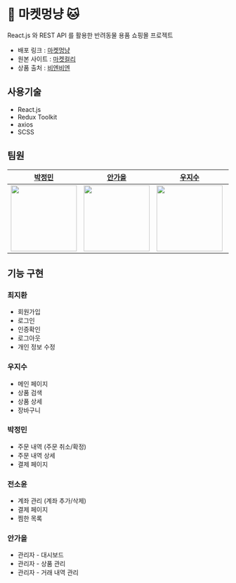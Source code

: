 # 🐶 마켓멍냥 🐱

React.js 와 REST API 를 활용한 반려동물 용품 쇼핑몰 프로젝트  

- 배포 링크 : [마켓멍냥](https://market-mong-nyang.netlify.app/)  
- 원본 사이트 : [마켓컬리](https://www.kurly.com/main)
- 상품 출처 : [비엔비엔](https://www.bienbien.kr/main/index.php)

## 사용기술

- React.js
- Redux Toolkit
- axios
- SCSS

## 팀원
  
| [박정민](https://github.com/plou102) | [안가을](https://github.com/autumnly1007) | [우지수](https://github.com/jisooround) | [전소윤](https://github.com/ddoyun) | [최지환](https://github.com/hwanky) |
| :-------------------------------------------------------------------------------------------------------------: | :-------------------------------------------------------------------------------------------------------------: | :-------------------------------------------------------------------------------------------------------------: | :-------------------------------------------------------------------------------------------------------------: | :-------------------------------------------------------------------------------------------------------------: |
| <img src="https://avatars.githubusercontent.com/u/107393773?v=4" width=150 /> | <img src="https://avatars.githubusercontent.com/u/87680906?v=4" width=150 /> | <img src="https://avatars.githubusercontent.com/u/110647022?v=4" width=150 /> | <img src="https://avatars.githubusercontent.com/u/46959186?v=4" width=150 /> | <img src="https://avatars.githubusercontent.com/u/48482406?v=4" width=150 /> |

## 기능 구현

### 최지환
- 회원가입
- 로그인
- 인증확인
- 로그아웃
- 개인 정보 수정

### 우지수
- 메인 페이지
- 상품 검색
- 상품 상세
- 장바구니

### 박정민
- 주문 내역 (주문 취소/확정)
- 주문 내역 상세
- 결제 페이지

### 전소윤
- 계좌 관리 (계좌 추가/삭제)
- 결제 페이지
- 찜한 목록 

### 안가을
- 관리자 - 대시보드
- 관리자 - 상품 관리
- 관리자 - 거래 내역 관리
